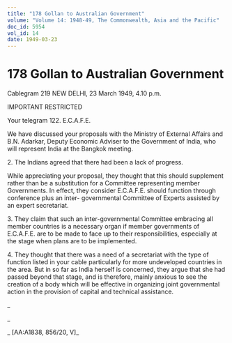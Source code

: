 ```yaml
---
title: "178 Gollan to Australian Government"
volume: "Volume 14: 1948-49, The Commonwealth, Asia and the Pacific"
doc_id: 5954
vol_id: 14
date: 1949-03-23
---
```


# 178 Gollan to Australian Government

Cablegram 219 NEW DELHI, 23 March 1949, 4.10 p.m.

IMPORTANT RESTRICTED

Your telegram 122. E.C.A.F.E.

We have discussed your proposals with the Ministry of External Affairs and B.N. Adarkar, Deputy Economic Adviser to the Government of India, who will represent India at the Bangkok meeting.

2\. The Indians agreed that there had been a lack of progress.

While appreciating your proposal, they thought that this should supplement rather than be a substitution for a Committee representing member Governments. In effect, they consider E.C.A.F.E. should function through conference plus an inter- governmental Committee of Experts assisted by an expert secretariat.

3\. They claim that such an inter-governmental Committee embracing all member countries is a necessary organ if member governments of E.C.A.F.E. are to be made to face up to their responsibilities, especially at the stage when plans are to be implemented.

4\. They thought that there was a need of a secretariat with the type of function listed in your cable particularly for more undeveloped countries in the area. But in so far as India herself is concerned, they argue that she had passed beyond that stage, and is therefore, mainly anxious to see the creation of a body which will be effective in organizing joint governmental action in the provision of capital and technical assistance.

_

_

_ [AA:A1838, 856/20, V]_
